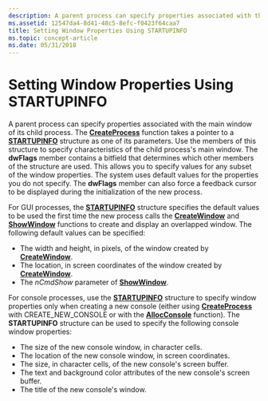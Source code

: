 ```yaml
---
description: A parent process can specify properties associated with the main window of its child process.
ms.assetid: 12547da4-8d41-48c5-8efc-f0423f64caa7
title: Setting Window Properties Using STARTUPINFO
ms.topic: concept-article
ms.date: 05/31/2018
---
```


# Setting Window Properties Using STARTUPINFO

A parent process can specify properties associated with the main window of its child process. The [**CreateProcess**](/windows/win32/api/processthreadsapi/nf-processthreadsapi-createprocessa) function takes a pointer to a [**STARTUPINFO**](/windows/win32/api/processthreadsapi/ns-processthreadsapi-startupinfoa) structure as one of its parameters. Use the members of this structure to specify characteristics of the child process's main window. The **dwFlags** member contains a bitfield that determines which other members of the structure are used. This allows you to specify values for any subset of the window properties. The system uses default values for the properties you do not specify. The **dwFlags** member can also force a feedback cursor to be displayed during the initialization of the new process.

For GUI processes, the [**STARTUPINFO**](/windows/win32/api/processthreadsapi/ns-processthreadsapi-startupinfoa) structure specifies the default values to be used the first time the new process calls the [**CreateWindow**](/windows/win32/api/winuser/nf-winuser-createwindowa) and [**ShowWindow**](/windows/win32/api/winuser/nf-winuser-showwindow) functions to create and display an overlapped window. The following default values can be specified:

-   The width and height, in pixels, of the window created by [**CreateWindow**](/windows/win32/api/winuser/nf-winuser-createwindowa).
-   The location, in screen coordinates of the window created by [**CreateWindow**](/windows/win32/api/winuser/nf-winuser-createwindowa).
-   The *nCmdShow* parameter of [**ShowWindow**](/windows/win32/api/winuser/nf-winuser-showwindow).

For console processes, use the [**STARTUPINFO**](/windows/win32/api/processthreadsapi/ns-processthreadsapi-startupinfoa) structure to specify window properties only when creating a new console (either using [**CreateProcess**](/windows/win32/api/processthreadsapi/nf-processthreadsapi-createprocessa) with CREATE\_NEW\_CONSOLE or with the [**AllocConsole**](/windows/console/allocconsole) function). The **STARTUPINFO** structure can be used to specify the following console window properties:

-   The size of the new console window, in character cells.
-   The location of the new console window, in screen coordinates.
-   The size, in character cells, of the new console's screen buffer.
-   The text and background color attributes of the new console's screen buffer.
-   The title of the new console's window.

 

 

